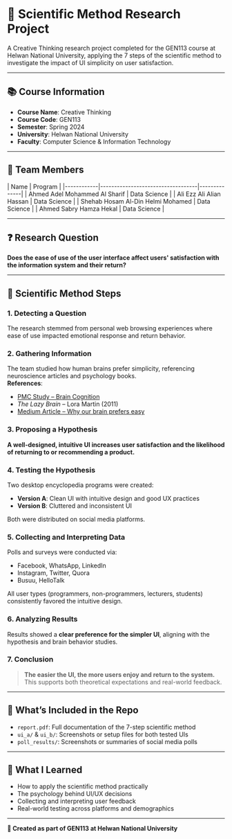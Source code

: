# 🧠 Scientific Method Research Project

A Creative Thinking research project completed for the GEN113 course at Helwan National University, applying the 7 steps of the scientific method to investigate the impact of UI simplicity on user satisfaction.

---

## 📚 Course Information

- **Course Name**: Creative Thinking  
- **Course Code**: GEN113  
- **Semester**: Spring 2024  
- **University**: Helwan National University  
- **Faculty**: Computer Science & Information Technology  

---

## 👥 Team Members

 | Name                              | Program      |
|------------|-----------------------------------|--------------|
  | Ahmed Adel Mohammed Al Sharif     | Data Science |
  | Ali Ezz Ali Alian Hassan           | Data Science |
  | Shehab Hosam Al-Din Helmi Mohamed | Data Science |
  | Ahmed Sabry Hamza Hekal           | Data Science |

---

## ❓ Research Question

**Does the ease of use of the user interface affect users' satisfaction with the information system and their return?**

---

## 🔬 Scientific Method Steps

### 1. Detecting a Question  
The research stemmed from personal web browsing experiences where ease of use impacted emotional response and return behavior.

### 2. Gathering Information  
The team studied how human brains prefer simplicity, referencing neuroscience articles and psychology books.  
**References**:
- [PMC Study – Brain Cognition](https://www.ncbi.nlm.nih.gov/pmc/articles/PMC2944661/)
- *The Lazy Brain* – Lora Martin (2011)  
- [Medium Article – Why our brain prefers easy](https://medium.com/@rashi.bilash/neuroscience-and-convenience-how-our-brain-prefers-easy-over-effort-748a80337ece)

### 3. Proposing a Hypothesis  
**A well-designed, intuitive UI increases user satisfaction and the likelihood of returning to or recommending a product.**

### 4. Testing the Hypothesis  
Two desktop encyclopedia programs were created:
- **Version A**: Clean UI with intuitive design and good UX practices  
- **Version B**: Cluttered and inconsistent UI  

Both were distributed on social media platforms.

### 5. Collecting and Interpreting Data  
Polls and surveys were conducted via:
- Facebook, WhatsApp, LinkedIn
- Instagram, Twitter, Quora
- Busuu, HelloTalk

All user types (programmers, non-programmers, lecturers, students) consistently favored the intuitive design.

### 6. Analyzing Results  
Results showed a **clear preference for the simpler UI**, aligning with the hypothesis and brain behavior studies.

### 7. Conclusion  
> **The easier the UI, the more users enjoy and return to the system.**  
This supports both theoretical expectations and real-world feedback.

---

## 📝 What’s Included in the Repo

- `report.pdf`: Full documentation of the 7-step scientific method
- `ui_a/` & `ui_b/`: Screenshots or setup files for both tested UIs
- `poll_results/`: Screenshots or summaries of social media polls

---

## 💬 What I Learned

- How to apply the scientific method practically  
- The psychology behind UI/UX decisions  
- Collecting and interpreting user feedback  
- Real-world testing across platforms and demographics  

---

**📌 Created as part of GEN113 at Helwan National University**  
